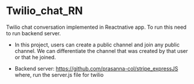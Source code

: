 # Twilio_chat_RN
Twilio chat conversation implemented in Reactnative app. To run this need to run backend server.

- In this project, users can create a public channel and join any public channel. We can differentiate the channel that was created by that user or that he joined.

- Backend server: https://github.com/prasanna-col/stripe_expressJS
where, run the server.js file for twilio
